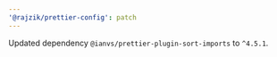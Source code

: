 ```yaml
---
'@rajzik/prettier-config': patch
---
```


Updated dependency `@ianvs/prettier-plugin-sort-imports` to `^4.5.1`.
